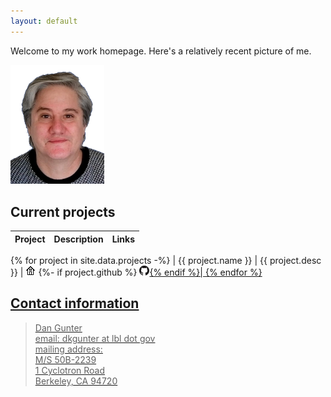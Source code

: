 ```yaml
---
layout: default
---
```


Welcome to my work homepage. Here's a relatively recent picture of me.

<img alt="A relatively recent headshot" src="DanGunter-pic-transp.png" width="150px">

## Current projects

| Project | Description | Links |
|:--------|:------------|:------|
{% for project in site.data.projects -%}
| {{ project.name }} | {{ project.desc }} | <a href="https://{{ project.home }}"><img alt="Homepage" src="home-16px.png"></a>
  {%- if project.github %} <a href="https:://github.com/{{ project.github }}"><img alt="GitHub" src="GitHub-Mark-16px.png">{% endif %}|
{% endfor %}

## Contact information

> Dan Gunter<br>
> email: dkgunter at lbl dot gov<br>
> mailing address:<br>
> M/S 50B-2239<br>
> 1 Cyclotron Road<br>
> Berkeley, CA 94720


